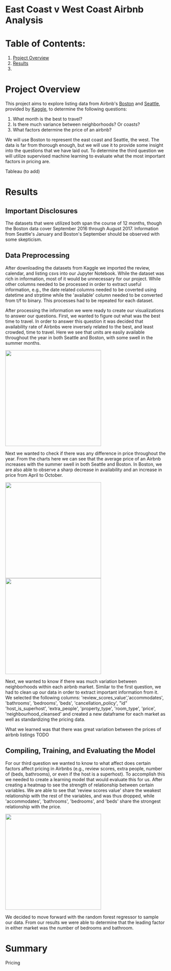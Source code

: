# East Coast v West Coast Airbnb Analysis

# Table of Contents:
1. [Project Overview](#project-overview)
2. [Results](#results)
3. 

# Project Overview
This project aims to explore listing data from Airbnb's [Boston](https://www.kaggle.com/datasets/airbnb/boston) and [Seattle](https://www.kaggle.com/datasets/airbnb/seattle), provided by [Kaggle](https://www.kaggle.com/), to determine the following questions:

 1. What month is the best to travel? 
 2. Is there much variance between neighborhoods? Or coasts?
 3. What factors determine the price of an airbnb?

We will use Boston to represent the east coast and Seattle, the west. The data is far from thorough enough, but we will use it to provide some insight into the questions that we have laid out. To determine the third question we will utilize supervised machine learning to evaluate what the most important factors in pricing are. 

Tableau (to add)

# Results

## Important Disclosures

The datasets that were utilized both span the course of 12 months, though the Boston data cover September 2016 through August 2017. Information from Seattle's January and Boston's September should be observed with some skepticism. 

## Data Preprocessing 

After downloading the datasets from Kaggle we imported the review, calendar, and listing csvs into our Jupyter Notebook. While the dataset was rich in information, most of it would be unnecessary for our project. While other columns needed to be processed in order to extract useful information, e.g., the date related columns needed to be coverted using datetime and strptime while the 'available' column needed to be converted from t/f to binary. This processes had to be repeated for each dataset. 

After processing the information we were ready to create our visualizations to answer our questions. First, we wanted to figure out what was the best time to travel. In order to answer this question it was decided that availability rate of Airbnbs were inversely related to the best, and least crowded, time to travel. Here we see that units are easily available throughout the year in both Seattle and Boston, with some swell in the summer months. 

<img src="<link>" width="300">

Next we wanted to check if there was any difference in price throughout the year. From the charts here we can see that the average price of an Airbnb increases with the summer swell in both Seattle and Boston. In Boston, we are also able to observe a sharp decrease in availability and an increase in price from April to October. 

<img src="<link>" width="300">

<img src="<link>" width="300">

Next, we wanted to know if there was much variation between neighborhoods within each airbnb market. Similar to the first question, we had to clean up our data in order to extract important information from it. We selected the following columns: 'review_scores_value','accommodates', 'bathrooms', 'bedrooms', 'beds', 'cancellation_policy', "id" 'host_is_superhost', 'extra_people', 'property_type', 'room_type', 'price', 'neighbourhood_cleansed' and created a new dataframe for each market as well as standardizing the pricing data. 

What we learned was that there was great variation between the prices of airbnb listings
TODO

## Compiling, Training, and Evaluating the Model

For our third question we wanted to know to what affect does certain factors affect pricing in Airbnbs (e.g., review scores, extra people, number of (beds, bathrooms), or even if the host is a superhost). To accomplish this we needed to create a learning model that would evaluate this for us. After creating a heatmap to see the strength of relationship between certain variables. We are able to see that 'review scores value' share the weakest relationship with the rest of the variables, and was thus dropped, while 'accommodates', 'bathrooms', 'bedrooms', and 'beds' share the strongest relationship with the price.

<img src="<link>" width="300">

We decided to move forward with the random forest regressor to sample our data. From our results we were able to determine that the leading factor in either market was the number of bedrooms and bathroom.

# Summary

Pricing 